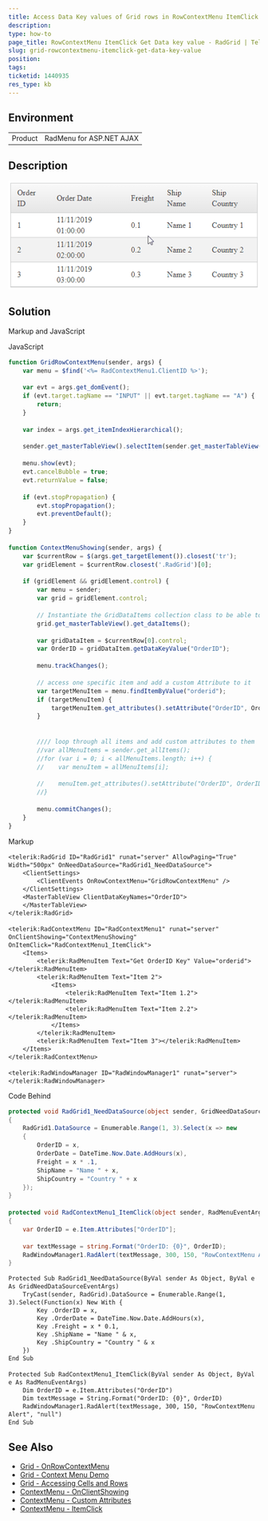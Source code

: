 ```yaml
---
title: Access Data Key values of Grid rows in RowContextMenu ItemClick event
description: 
type: how-to
page_title: RowContextMenu ItemClick Get Data key value - RadGrid | Telerik UI for ASP.NET AJAX
slug: grid-rowcontextmenu-itemclick-get-data-key-value
position: 
tags: 
ticketid: 1440935
res_type: kb
---
```


## Environment
<table>
	<tbody>
		<tr>
			<td>Product</td>
			<td>RadMenu for ASP.NET AJAX</td>
		</tr>
	</tbody>
</table>


## Description

![](images/grid-rowcontextmenu-get-data-key-value.gif)


## Solution


Markup and JavaScript

JavaScript

````JavaScript
function GridRowContextMenu(sender, args) {
    var menu = $find('<%= RadContextMenu1.ClientID %>');

    var evt = args.get_domEvent();
    if (evt.target.tagName == "INPUT" || evt.target.tagName == "A") {
        return;
    }

    var index = args.get_itemIndexHierarchical();

    sender.get_masterTableView().selectItem(sender.get_masterTableView().get_dataItems()[index].get_element(), true);

    menu.show(evt);
    evt.cancelBubble = true;
    evt.returnValue = false;

    if (evt.stopPropagation) {
        evt.stopPropagation();
        evt.preventDefault();
    }
}

function ContextMenuShowing(sender, args) {
    var $currentRow = $(args.get_targetElement()).closest('tr');
    var gridElement = $currentRow.closest('.RadGrid')[0];

    if (gridElement && gridElement.control) {
        var menu = sender;
        var grid = gridElement.control;

        // Instantiate the GridDataItems collection class to be able to cast rows (TR elements) to GridDataItem objects
        grid.get_masterTableView().get_dataItems();

        var gridDataItem = $currentRow[0].control;
        var OrderID = gridDataItem.getDataKeyValue("OrderID");

        menu.trackChanges();

        // access one specific item and add a custom Attribute to it
        var targetMenuItem = menu.findItemByValue("orderid");
        if (targetMenuItem) {
            targetMenuItem.get_attributes().setAttribute("OrderID", OrderID);
        }


        //// loop through all items and add custom attributes to them
        //var allMenuItems = sender.get_allItems();
        //for (var i = 0; i < allMenuItems.length; i++) {
        //    var menuItem = allMenuItems[i];

        //    menuItem.get_attributes().setAttribute("OrderID", OrderID);
        //}

        menu.commitChanges();
    }
}
````

Markup

````ASP.NET
<telerik:RadGrid ID="RadGrid1" runat="server" AllowPaging="True" Width="500px" OnNeedDataSource="RadGrid1_NeedDataSource">
    <ClientSettings>
        <ClientEvents OnRowContextMenu="GridRowContextMenu" />
    </ClientSettings>
    <MasterTableView ClientDataKeyNames="OrderID">
    </MasterTableView>
</telerik:RadGrid>

<telerik:RadContextMenu ID="RadContextMenu1" runat="server" OnClientShowing="ContextMenuShowing" OnItemClick="RadContextMenu1_ItemClick">
    <Items>
        <telerik:RadMenuItem Text="Get OrderID Key" Value="orderid"></telerik:RadMenuItem>
        <telerik:RadMenuItem Text="Item 2">
            <Items>
                <telerik:RadMenuItem Text="Item 1.2"></telerik:RadMenuItem>
                <telerik:RadMenuItem Text="Item 2.2"></telerik:RadMenuItem>
            </Items>
        </telerik:RadMenuItem>
        <telerik:RadMenuItem Text="Item 3"></telerik:RadMenuItem>
    </Items>
</telerik:RadContextMenu>

<telerik:RadWindowManager ID="RadWindowManager1" runat="server"></telerik:RadWindowManager>
````

Code Behind

````C#
protected void RadGrid1_NeedDataSource(object sender, GridNeedDataSourceEventArgs e)
{
    RadGrid1.DataSource = Enumerable.Range(1, 3).Select(x => new
    {
        OrderID = x,
        OrderDate = DateTime.Now.Date.AddHours(x),
        Freight = x * .1,
        ShipName = "Name " + x,
        ShipCountry = "Country " + x
    });
}

protected void RadContextMenu1_ItemClick(object sender, RadMenuEventArgs e)
{
    var OrderID = e.Item.Attributes["OrderID"];

    var textMessage = string.Format("OrderID: {0}", OrderID);
    RadWindowManager1.RadAlert(textMessage, 300, 150, "RowContextMenu Alert", "null");
}
````
````VB
Protected Sub RadGrid1_NeedDataSource(ByVal sender As Object, ByVal e As GridNeedDataSourceEventArgs)
    TryCast(sender, RadGrid).DataSource = Enumerable.Range(1, 3).Select(Function(x) New With {
		Key .OrderID = x,
		Key .OrderDate = DateTime.Now.Date.AddHours(x),
		Key .Freight = x * 0.1,
		Key .ShipName = "Name " & x,
		Key .ShipCountry = "Country " & x
	})
End Sub

Protected Sub RadContextMenu1_ItemClick(ByVal sender As Object, ByVal e As RadMenuEventArgs)
    Dim OrderID = e.Item.Attributes("OrderID")
    Dim textMessage = String.Format("OrderID: {0}", OrderID)
    RadWindowManager1.RadAlert(textMessage, 300, 150, "RowContextMenu Alert", "null")
End Sub
````

## See Also

- [Grid - OnRowContextMenu](https://docs.telerik.com/devtools/aspnet-ajax/controls/grid/client-side-programming/events/onrowcontextmenu)
- [Grid - Context Menu Demo](https://demos.telerik.com/aspnet-ajax/grid/examples/columns-rows/columns/context-menu/defaultcs.aspx)
- [Grid - Accessing Cells and Rows](https://docs.telerik.com/devtools/aspnet-ajax/controls/grid/rows/accessing-cells-and-rows)
- [ContextMenu - OnClientShowing](https://docs.telerik.com/devtools/aspnet-ajax/controls/menu/client-side-programming/events/onclientshowing)
- [ContextMenu - Custom Attributes](https://docs.telerik.com/devtools/aspnet-ajax/controls/menu/radmenu-items/custom-attributes)
- [ContextMenu - ItemClick](https://docs.telerik.com/devtools/aspnet-ajax/controls/menu/server-side-programming/itemclick)
